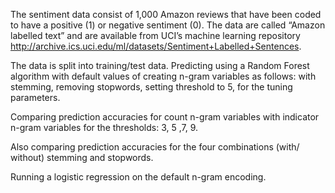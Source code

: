 The sentiment data consist of 1,000 Amazon reviews that have been coded to have a positive (1) or negative sentiment (0). The data are called “Amazon labelled text” and are available from UCI’s machine learning repository http://archive.ics.uci.edu/ml/datasets/Sentiment+Labelled+Sentences.

The data is split into training/test data. Predicting using a Random Forest algorithm with default values of creating n-gram variables as follows: with stemming, removing stopwords, setting threshold to 5, for the tuning parameters. 

Comparing prediction accuracies for count n-gram variables with indicator n-gram variables for the thresholds: 3, 5 ,7, 9. 

Also comparing prediction accuracies for the four combinations (with/ without) stemming and stopwords. 

Running a logistic regression on the default n-gram encoding.
